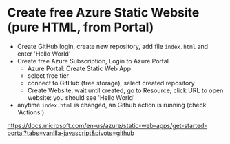 # Create free Azure Static Website (pure HTML, from Portal)

- Create GitHub login, create new repository, add file `index.html` and enter 'Hello World'
- Create free Azure Subscription, Login to Azure Portal
  - Azure Portal: Create Static Web App
  - select free tier
  - connect to GitHub (free storage), select created repository
  - Create Website, wait until created, go to Resource, click URL to open website: you should see 'Hello World'
- anytime `index.html` is changed, an Github action is running (check 'Actions')

<https://docs.microsoft.com/en-us/azure/static-web-apps/get-started-portal?tabs=vanilla-javascript&pivots=github>
